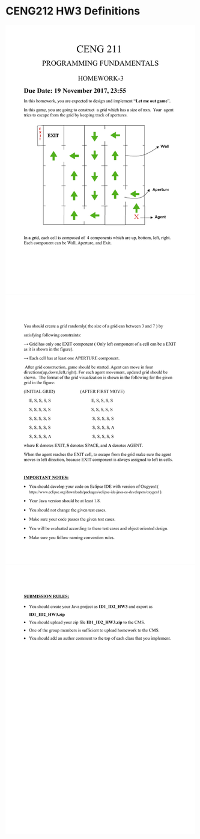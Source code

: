 # CENG212 HW3 Definitions

![alt text](https://github.com/feyil/CENG211/blob/master/230201003_230201057_HW3/CENG211_HW3_Definitions/CENG211_HW3-1.jpg "Page 1")
![alt text](https://github.com/feyil/CENG211/blob/master/230201003_230201057_HW3/CENG211_HW3_Definitions/CENG211_HW3-2.jpg "Page 2")
![alt text](https://github.com/feyil/CENG211/blob/master/230201003_230201057_HW3/CENG211_HW3_Definitions/CENG211_HW3-3.jpg "Page 3")
